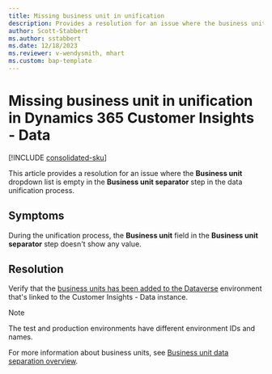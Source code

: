 ```yaml
---
title: Missing business unit in unification
description: Provides a resolution for an issue where the business unit is missing in the unification steps in Microsoft Dynamics 365 Customer Insights - Data.
author: Scott-Stabbert
ms.author: sstabbert
ms.date: 12/18/2023
ms.reviewer: v-wendysmith, mhart
ms.custom: bap-template
---
```

# Missing business unit in unification in Dynamics 365 Customer Insights - Data

[!INCLUDE [consolidated-sku](../../includes/consolidated-sku.md)]

This article provides a resolution for an issue where the **Business unit** dropdown list is empty in the **Business unit separator** step in the data unification process.

## Symptoms

During the unification process, the **Business unit** field in the **Business unit separator** step doesn't show any value.

## Resolution

Verify that the [business units has been added to the Dataverse](/power-platform/admin/create-edit-business-units) environment that's linked to the Customer Insights - Data instance.

> [!NOTE]
> The test and production environments have different environment IDs and names.

For more information about business units, see [Business unit data separation overview](/dynamics365/customer-insights/data/business-units-data-separation).
